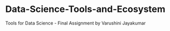 # Data-Science-Tools-and-Ecosystem
Tools for Data Science - Final Assignment by Varushini Jayakumar
